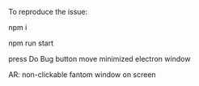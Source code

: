 To reproduce the issue:

npm i

npm run start

press Do Bug button
move minimized electron window

AR: non-clickable fantom window on screen
